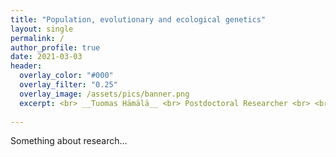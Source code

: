 ```yaml
---
title: "Population, evolutionary and ecological genetics"
layout: single
permalink: /
author_profile: true
date: 2021-03-03
header:
  overlay_color: "#000"
  overlay_filter: "0.25"
  overlay_image: /assets/pics/banner.png
  excerpt: <br> __Tuomas Hämälä__ <br> Postdoctoral Researcher <br> <br> Department of Plant and Microbial Biology <br> University of Minnesota
  
---
```


Something about research...
